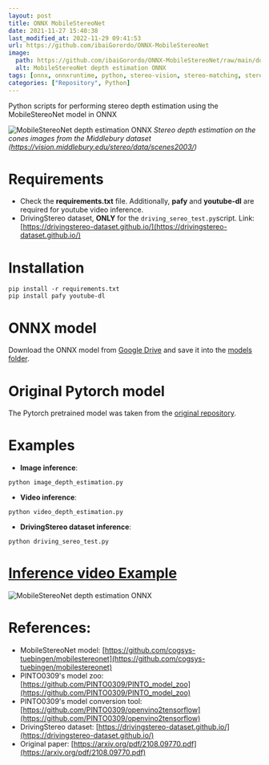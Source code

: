 ```yaml
---
layout: post
title: ONNX MobileStereoNet
date: 2021-11-27 15:40:38 
last_modified_at: 2022-11-29 09:41:53 
url: https://github.com/ibaiGorordo/ONNX-MobileStereoNet
image:
  path: https://github.com/ibaiGorordo/ONNX-MobileStereoNet/raw/main/doc/img/out.jpg
  alt: MobileStereoNet depth estimation ONNX
tags: [onnx, onnxruntime, python, stereo-vision, stereo-matching, stereo-depth-estimation]
categories: ["Repository", Python]
---
```

Python scripts for performing stereo depth estimation using the MobileStereoNet model in ONNX

![MobileStereoNet depth estimation ONNX](https://github.com/ibaiGorordo/ONNX-MobileStereoNet/raw/main/doc/img/out.jpg)
*Stereo depth estimation on the cones images from the Middlebury dataset (https://vision.middlebury.edu/stereo/data/scenes2003/)*

# Requirements

 * Check the **requirements.txt** file. Additionally, **pafy** and **youtube-dl** are required for youtube video inference.
 * DrivingStereo dataset, **ONLY** for the `driving_sereo_test.py`script. Link: [https://drivingstereo-dataset.github.io/](https://drivingstereo-dataset.github.io/)
 
# Installation
```
pip install -r requirements.txt
pip install pafy youtube-dl
```

# ONNX model
Download the ONNX model from [Google Drive](https://drive.google.com/file/d/1Dkyrg5Fu554gqxfclkHC6zJBCYrdzOO0/view?usp=sharing) and save it into the [models folder](https://github.com/ibaiGorordo/ONNX-MobileStereoNet/tree/main/models).

# Original Pytorch model
The Pytorch pretrained model was taken from the [original repository](https://github.com/cogsys-tuebingen/mobilestereonet).
 
# Examples

 * **Image inference**:
 
 ```
 python image_depth_estimation.py 
 ```
 
  * **Video inference**:
 
 ```
 python video_depth_estimation.py
 ```
 
 * **DrivingStereo dataset inference**:
 
 ```
 python driving_sereo_test.py
 ```
 
# [Inference video Example](https://youtu.be/AueQdkU70io) 
 ![MobileStereoNet depth estimation ONNX](https://github.com/ibaiGorordo/ONNX-MobileStereoNet/raw/main/doc/img/video_stereo_depth.gif)

# References:
* MobileStereoNet model: [https://github.com/cogsys-tuebingen/mobilestereonet](https://github.com/cogsys-tuebingen/mobilestereonet)
* PINTO0309's model zoo: [https://github.com/PINTO0309/PINTO_model_zoo](https://github.com/PINTO0309/PINTO_model_zoo)
* PINTO0309's model conversion tool: [https://github.com/PINTO0309/openvino2tensorflow](https://github.com/PINTO0309/openvino2tensorflow)
* DrivingStereo dataset: [https://drivingstereo-dataset.github.io/](https://drivingstereo-dataset.github.io/)
* Original paper: [https://arxiv.org/pdf/2108.09770.pdf](https://arxiv.org/pdf/2108.09770.pdf)
 

